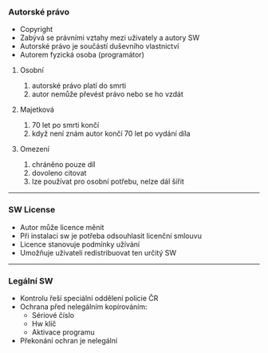 ### Autorské právo
- Copyright
- Zabývá se právními vztahy mezi uživately a autory SW
- Autorské právo je součástí duševního vlastnictví
- Autorem fyzická osoba (programátor)

1) Osobní 
	1) autorské právo platí do smrti
	2) autor nemůže převést právo nebo se ho vzdát
2) Majetková
	1) 70 let po smrti končí
	2) když není znám autor končí 70 let po vydání díla

1) Omezení
	1) chráněno pouze díl
	2) dovoleno citovat
	3) lze používat pro osobní potřebu, nelze dál šířit

---

### SW License
- Autor může licence měnit
- Při instalaci sw je potřeba odsouhlasit licenční smlouvu
- Licence stanovuje podmínky užívání
- Umožňuje uživateli redistribuovat ten určitý SW

---

### Legální SW
- Kontrolu řeší speciální oddělení policie ČR
- Ochrana před nelegálním kopírováním:
	- Sériové číslo
	- Hw klíč
	- Aktivace programu
- Překonání ochran je nelegální